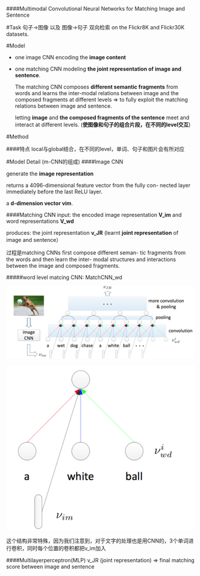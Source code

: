 ####Multimodal Convolutional Neural Networks for Matching Image and Sentence


[](ICCV2015.pdf)

#Task
句子->图像 以及 图像->句子 双向检索 on the Flickr8K and Flickr30K datasets.

#Model

* one image CNN encoding the **image content** 

* one matching CNN modeling **the joint representation of image and sentence**.

  The matching CNN composes **different semantic fragments** from words and learns the inter-modal relations between image and the composed fragments at different levels => to fully exploit the matching relations between image and sentence. 
  
  letting **image** and **the composed fragments of the sentence** meet and interact at different levels. (**使图像和句子的组合片段，在不同的level交互**)

#Method



####特点
local与global结合，在不同的level，单词、句子和图片会有所对应

#Model Detail (m-CNN的组成)
####Image CNN

generate the **image representation**

returns a 4096-dimensional feature vector from the fully con- nected layer immediately before the last ReLU layer.

a **d-dimension vector νim**.

####Matching CNN
input: the encoded image representation **V_im** and word representations **V_wd**

produces: the joint representation **ν_JR** (learnt **joint representation** of image and sentence）

过程是matching CNNs first compose different seman- tic fragments from the words and then learn the inter- modal structures and interactions between the image and composed fragments.

#####word level matcing CNN: MatchCNN_wd

![](QQ20160308-0@2x.png)

![detail](QQ20160308-1@2x.png)

这个结构非常特殊，因为我们注意到，对于文字的处理也是用CNN的，3个单词进行卷积，同时每个位置的卷积都把v_im加入

####Multilayerperceptron(MLP)
ν_JR (joint representation) => final matching score between image and sentence


